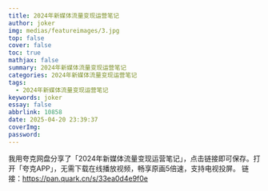 ```yaml
---
title: 2024年新媒体流量变现运营笔记
author: joker
img: medias/featureimages/3.jpg
top: false
cover: false
toc: true
mathjax: false
summary: 2024年新媒体流量变现运营笔记
categories: 2024年新媒体流量变现运营笔记
tags:
  - 2024年新媒体流量变现运营笔记
keywords: joker
essay: false
abbrlink: 10858
date: 2025-04-20 23:39:37
coverImg:
password:
---
```


我用夸克网盘分享了「2024年新媒体流量变现运营笔记」，点击链接即可保存。打开「夸克APP」，无需下载在线播放视频，畅享原画5倍速，支持电视投屏。
链接：https://pan.quark.cn/s/33ea0d4e9f0e
